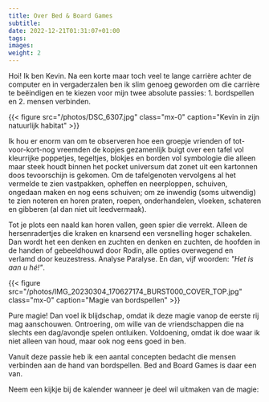 ```yaml
---
title: Over Bed & Board Games
subtitle:
date: 2022-12-21T01:31:07+01:00
tags:
images:
weight: 2
---
```


Hoi! Ik ben Kevin. Na een korte maar toch veel te lange carrière achter de computer en in vergaderzalen ben ik slim genoeg geworden om die carrière te beëindigen en te kiezen voor mijn twee absolute passies: 1. bordspellen en 2. mensen verbinden.

{{< figure src="/photos/DSC_6307.jpg" class="mx-0" caption="Kevin in zijn natuurlijk habitat" >}}

Ik hou er enorm van om te observeren hoe een groepje vrienden of tot-voor-kort-nog vreemden de kopjes gezamenlijk buigt over een tafel vol kleurrijke poppetjes, tegeltjes, blokjes en borden vol symbologie die alleen maar steek houdt binnen het pocket universum dat zonet uit een kartonnen doos tevoorschijn is gekomen. Om de tafelgenoten vervolgens al het vermelde te zien vastpakken, opheffen en neerploppen, schuiven, ongedaan maken en nog eens schuiven; om ze inwendig (soms uitwendig) te zien noteren en horen praten, roepen, onderhandelen, vloeken, schateren en gibberen (al dan niet uit leedvermaak).

Tot je plots een naald kan horen vallen, geen spier die verrekt. Alleen de hersenradertjes die kraken en knarsend een versnelling hoger schakelen. Dan wordt het een denken en zuchten en denken en zuchten, de hoofden in de handen of gebeeldhouwd door Rodin, alle opties overwegend en verlamd door keuzestress. Analyse Paralyse. En dan, vijf woorden: _"Het is aan u hé!"_.

{{< figure src="/photos/IMG_20230304_170627174_BURST000_COVER_TOP.jpg" class="mx-0" caption="Magie van bordspellen" >}}

Pure magie! Dan voel ik blijdschap, omdat ik deze magie vanop de eerste rij mag aanschouwen. Ontroering, om wille van de vriendschappen die na slechts een dag/avondje spelen ontluiken. Voldoening, omdat ik doe waar ik niet alleen van houd, maar ook nog eens goed in ben.

Vanuit deze passie heb ik een aantal concepten bedacht die mensen verbinden aan de hand van bordspellen. Bed and Board Games is daar een van.

Neem een kijkje bij de kalender wanneer je deel wil uitmaken van de magie:
